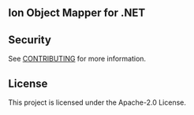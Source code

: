 ## Ion Object Mapper for .NET

## Security

See [CONTRIBUTING](CONTRIBUTING.md#security-issue-notifications) for more information.

## License

This project is licensed under the Apache-2.0 License.
